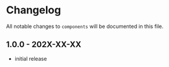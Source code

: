 # Changelog

All notable changes to `components` will be documented in this file.

## 1.0.0 - 202X-XX-XX

- initial release
